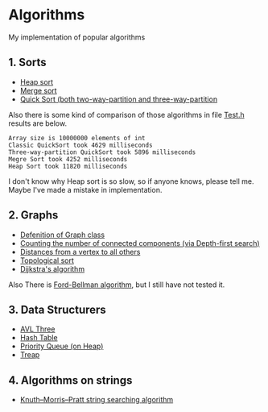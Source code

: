 # Algorithms
My implementation of popular algorithms 

## 1. Sorts
  * [Heap sort](https://github.com/IsThisLoss/Algorithms/blob/master/Sorts/HeapSort.h)
  * [Merge sort](https://github.com/IsThisLoss/Algorithms/blob/master/Sorts/MergeSort.h)
  * [Quick Sort (both two-way-partition and three-way-partition](https://github.com/IsThisLoss/Algorithms/blob/master/Sorts/QuickSort.h)
  
  Also there is some kind of comparison of those algorithms in file [Test.h](https://github.com/IsThisLoss/Algorithms/blob/master/Sorts/Test.h)
results are below.

```
Array size is 10000000 elements of int
Classic QuickSort took 4629 milliseconds
Three-way-partition QuickSort took 5896 milliseconds
Megre Sort took 4252 milliseconds
Heap Sort took 11820 milliseconds
```
I don't know why Heap sort is so slow, so if anyone knows, please tell me. Maybe I've made a mistake in implementation.

## 2. Graphs
  * [Defenition of Graph class](https://github.com/IsThisLoss/Algorithms/blob/master/Graphs/Graph.h)
  * [Counting the number of connected components (via Depth-first search)](https://github.com/IsThisLoss/Algorithms/blob/master/Graphs/ConnectedComponents.h)
  * [Distances from a vertex to all others](https://github.com/IsThisLoss/Algorithms/blob/master/Graphs/DistancesFromVertex.h)
  * [Topological sort](https://github.com/IsThisLoss/Algorithms/blob/master/Graphs/TopologicalSort.h)
  * [Dijkstra's algorithm](https://github.com/IsThisLoss/Algorithms/blob/master/Graphs/DijkstraSparse.h)

Also There is [Ford-Bellman algorithm](https://github.com/IsThisLoss/Algorithms/blob/master/Graphs/FordBellman.h), but I still have not tested it.

## 3. Data Structurers
  * [AVL Three](https://github.com/IsThisLoss/Algorithms/blob/master/DataStructures/AVLTree.h)
  * [Hash Table](https://github.com/IsThisLoss/Algorithms/blob/master/DataStructures/HashTable.h)
  * [Priority Queue (on Heap)](https://github.com/IsThisLoss/Algorithms/blob/master/DataStructures/PriorityQueue.h)
  * [Treap](https://github.com/IsThisLoss/Algorithms/blob/master/DataStructures/Treap.h)
  
## 4. Algorithms on strings
  * [Knuth–Morris–Pratt string searching algorithm](https://github.com/IsThisLoss/Algorithms/blob/master/KmpSearch.h)
